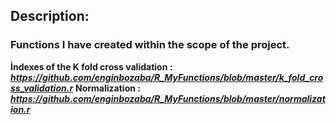 ## Description:

### Functions I have created within the scope of the project.
**İndexes of the K fold cross validation :** ***https://github.com/enginbozaba/R_MyFunctions/blob/master/k_fold_cross_validation.r***
**Normalization :** ***https://github.com/enginbozaba/R_MyFunctions/blob/master/normalization.r***
